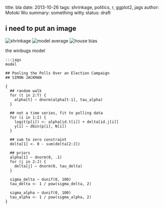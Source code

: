 title: bla
date: 2013-10-26
tags: shrinkage, politics, r, ggplot2, jags
author: Motoki Wu
summary: something witty
status: draft

## i need to put an image

![shrinkage](|filename|/images/shrinkage.png)
![model average](|filename|/images/model-average.png)
![house bias](|filename|/images/house-bias.png)


the winbugs model

	:::jags
	model

	## Pooling the Polls Over an Election Campaign
	## SIMON JACKMAN

	{
	  ## random walk
	  for (t in 2:T) {
	    alpha[t] ~ dnorm(alpha[t-1], tau_alpha)
	  }
  
	  ## not a time series, fit to polling data
	  for (i in 1:I) {
	    logit(p[i]) <- alpha[id.t[i]] + delta[id.j[i]]
	    y[i] ~ dbin(p[i], N[i])
	  }

	  ## sum to zero constraint
	  delta[1] <- 0 - sum(delta[2:J])
  
	  ## priors
	  alpha[1] ~ dnorm(0, .1)
	  for (j in 2:J) {
	    delta[j] ~ dnorm(0, tau_delta)
	  }

	  sigma_delta ~ dunif(0, 100)
	  tau_delta <- 1 / pow(sigma_delta, 2)

	  sigma_alpha ~ dunif(0, 100)
	  tau_alpha <- 1 / pow(sigma_alpha, 2)
	}

